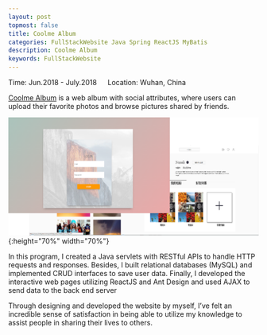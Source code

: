 ```yaml
---
layout: post
topmost: false
title: Coolme Album
categories: FullStackWebsite Java Spring ReactJS MyBatis
description: Coolme Album
keywords: FullStackWebsite
---
```


Time: Jun.2018 - July.2018 &emsp; Location: Wuhan, China

[Coolme Album](https://github.com/Leluth/Coolme-Album) is a web album with social attributes, where users can upload their favorite photos and browse pictures shared by friends.

![@2x](/images/posts/java/album.png){:height="70%" width="70%"}

In this program, I created a Java servlets with RESTful APIs to handle HTTP requests and responses. Besides, I built relational databases (MySQL) and implemented CRUD interfaces to save user data. Finally, I developed the interactive web pages utilizing ReactJS and Ant Design and used AJAX to send data to the back end server

Through designing and developed the website by myself, I’ve felt an incredible sense of satisfaction in being able to utilize my knowledge to assist people in sharing their lives to others.
